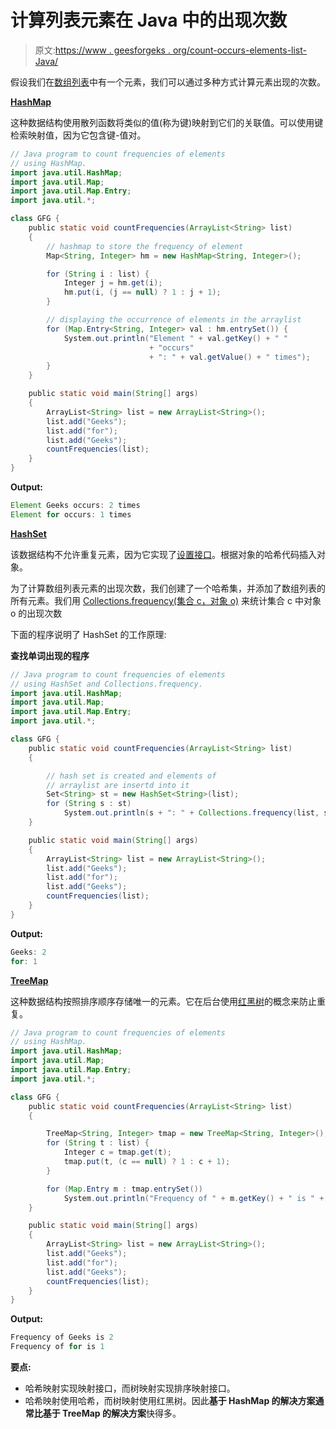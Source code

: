 # 计算列表元素在 Java 中的出现次数

> 原文:[https://www . geesforgeks . org/count-occurs-elements-list-Java/](https://www.geeksforgeeks.org/count-occurrences-elements-list-java/)

假设我们在[数组列表](https://www.geeksforgeeks.org/arraylist-in-java/)中有一个元素，我们可以通过多种方式计算元素出现的次数。

**[HashMap](https://www.geeksforgeeks.org/java-util-hashmap-in-java/)**

这种数据结构使用散列函数将类似的值(称为键)映射到它们的关联值。可以使用键检索映射值，因为它包含键-值对。

```java
// Java program to count frequencies of elements
// using HashMap.
import java.util.HashMap;
import java.util.Map;
import java.util.Map.Entry;
import java.util.*;

class GFG {
    public static void countFrequencies(ArrayList<String> list)
    {
        // hashmap to store the frequency of element
        Map<String, Integer> hm = new HashMap<String, Integer>();

        for (String i : list) {
            Integer j = hm.get(i);
            hm.put(i, (j == null) ? 1 : j + 1);
        }

        // displaying the occurrence of elements in the arraylist
        for (Map.Entry<String, Integer> val : hm.entrySet()) {
            System.out.println("Element " + val.getKey() + " "
                               + "occurs"
                               + ": " + val.getValue() + " times");
        }
    }

    public static void main(String[] args)
    {
        ArrayList<String> list = new ArrayList<String>();
        list.add("Geeks");
        list.add("for");
        list.add("Geeks");
        countFrequencies(list);
    }
}
```

**Output:**

```java
Element Geeks occurs: 2 times
Element for occurs: 1 times

```

**[HashSet](https://www.geeksforgeeks.org/hashset-in-java/)**

该数据结构不允许重复元素，因为它实现了[设置接口](https://www.geeksforgeeks.org/set-in-java/)。根据对象的哈希代码插入对象。

为了计算数组列表元素的出现次数，我们创建了一个哈希集，并添加了数组列表的所有元素。我们用 [Collections.frequency(集合 c，对象 o)](https://www.geeksforgeeks.org/java-util-collections-frequency-java/) 来统计集合 c 中对象 o 的出现次数

下面的程序说明了 HashSet 的工作原理:

**查找单词出现的程序**

```java
// Java program to count frequencies of elements
// using HashSet and Collections.frequency.
import java.util.HashMap;
import java.util.Map;
import java.util.Map.Entry;
import java.util.*;

class GFG {
    public static void countFrequencies(ArrayList<String> list)
    {

        // hash set is created and elements of
        // arraylist are insertd into it
        Set<String> st = new HashSet<String>(list);
        for (String s : st)
            System.out.println(s + ": " + Collections.frequency(list, s));
    }

    public static void main(String[] args)
    {
        ArrayList<String> list = new ArrayList<String>();
        list.add("Geeks");
        list.add("for");
        list.add("Geeks");
        countFrequencies(list);
    }
}
```

**Output:**

```java
Geeks: 2
for: 1

```

**[TreeMap](https://www.geeksforgeeks.org/differences-treemap-hashmap-linkedhashmap-java/)**

这种数据结构按照排序顺序存储唯一的元素。它在后台使用[红黑树](https://www.geeksforgeeks.org/red-black-tree-set-1-introduction-2/)的概念来防止重复。

```java
// Java program to count frequencies of elements
// using HashMap.
import java.util.HashMap;
import java.util.Map;
import java.util.Map.Entry;
import java.util.*;

class GFG {
    public static void countFrequencies(ArrayList<String> list)
    {

        TreeMap<String, Integer> tmap = new TreeMap<String, Integer>();
        for (String t : list) {
            Integer c = tmap.get(t);
            tmap.put(t, (c == null) ? 1 : c + 1);
        }

        for (Map.Entry m : tmap.entrySet())
            System.out.println("Frequency of " + m.getKey() + " is " + m.getValue());
    }

    public static void main(String[] args)
    {
        ArrayList<String> list = new ArrayList<String>();
        list.add("Geeks");
        list.add("for");
        list.add("Geeks");
        countFrequencies(list);
    }
}
```

**Output:**

```java
Frequency of Geeks is 2
Frequency of for is 1

```

**要点:**

*   哈希映射实现映射接口，而树映射实现排序映射接口。
*   哈希映射使用哈希，而树映射使用红黑树。因此**基于 HashMap 的解决方案通常比基于 TreeMap 的解决方案**快得多。